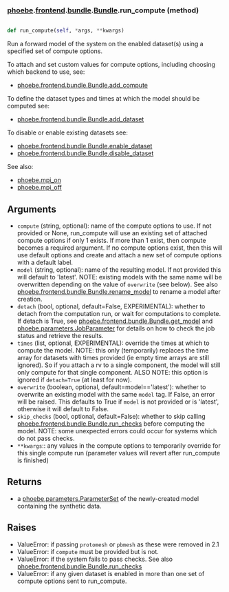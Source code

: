 ### [phoebe](phoebe.md).[frontend](phoebe.frontend.md).[bundle](phoebe.frontend.bundle.md).[Bundle](phoebe.frontend.bundle.Bundle.md).run_compute (method)


```py

def run_compute(self, *args, **kwargs)

```



Run a forward model of the system on the enabled dataset(s) using
a specified set of compute options.

To attach and set custom values for compute options, including choosing
which backend to use, see:
* [phoebe.frontend.bundle.Bundle.add_compute](phoebe.frontend.bundle.Bundle.add_compute.md)

To define the dataset types and times at which the model should be
computed see:
* [phoebe.frontend.bundle.Bundle.add_dataset](phoebe.frontend.bundle.Bundle.add_dataset.md)

To disable or enable existing datasets see:
* [phoebe.frontend.bundle.Bundle.enable_dataset](phoebe.frontend.bundle.Bundle.enable_dataset.md)
* [phoebe.frontend.bundle.Bundle.disable_dataset](phoebe.frontend.bundle.Bundle.disable_dataset.md)

See also:
* [phoebe.mpi_on](phoebe.mpi_on.md)
* [phoebe.mpi_off](phoebe.mpi_off.md)

Arguments
------------
* `compute` (string, optional): name of the compute options to use.
    If not provided or None, run_compute will use an existing set of
    attached compute options if only 1 exists.  If more than 1 exist,
    then compute becomes a required argument.  If no compute options
    exist, then this will use default options and create and attach
    a new set of compute options with a default label.
* `model` (string, optional): name of the resulting model.  If not
    provided this will default to 'latest'.  NOTE: existing models
    with the same name will be overwritten depending on the value
    of `overwrite` (see below).   See also
    [phoebe.frontend.bundle.Bundle.rename_model](phoebe.frontend.bundle.Bundle.rename_model.md) to rename a model after
    creation.
* `detach` (bool, optional, default=False, EXPERIMENTAL):
    whether to detach from the computation run,
    or wait for computations to complete.  If detach is True, see
    [phoebe.frontend.bundle.Bundle.get_model](phoebe.frontend.bundle.Bundle.get_model.md) and
    [phoebe.parameters.JobParameter](phoebe.parameters.JobParameter.md)
    for details on how to check the job status and retrieve the results.
* `times` (list, optional, EXPERIMENTAL): override the times at which to compute the model.
    NOTE: this only (temporarily) replaces the time array for datasets
    with times provided (ie empty time arrays are still ignored).  So if
    you attach a rv to a single component, the model will still only
    compute for that single component.  ALSO NOTE: this option is ignored
    if `detach=True` (at least for now).
* `overwrite` (boolean, optional, default=model=='latest'): whether to overwrite
    an existing model with the same `model` tag.  If False,
    an error will be raised.  This defaults to True if `model` is not provided
    or is 'latest', otherwise it will default to False.
* `skip_checks` (bool, optional, default=False): whether to skip calling
    [phoebe.frontend.bundle.Bundle.run_checks](phoebe.frontend.bundle.Bundle.run_checks.md) before computing the model.
    NOTE: some unexpected errors could occur for systems which do not
    pass checks.
* `**kwargs`:: any values in the compute options to temporarily
    override for this single compute run (parameter values will revert
    after run_compute is finished)

Returns
----------
* a [phoebe.parameters.ParameterSet](phoebe.parameters.ParameterSet.md) of the newly-created model
    containing the synthetic data.

Raises
--------
* ValueError: if passing `protomesh` or `pbmesh` as these were removed in 2.1
* ValueError: if `compute` must be provided but is not.
* ValueError: if the system fails to pass checks.  See also
    [phoebe.frontend.bundle.Bundle.run_checks](phoebe.frontend.bundle.Bundle.run_checks.md)
* ValueError: if any given dataset is enabled in more than one set of
    compute options sent to run_compute.

